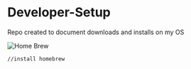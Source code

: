 # Developer-Setup
Repo created to document downloads and installs on my OS

![Home Brew](https://brew.sh/)

```bash
//install homebrew


```
